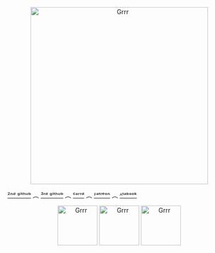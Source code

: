 


<p align="center">
<img width="400" src="https://i.pinimg.com/736x/c0/e5/3c/c0e53c428b33cd0a67f27904218a14c5.jpg" alt="Grrr">
</p>

[²ⁿᵈ ᵍⁱᵗʰᵘᵇ](https://github.com/0SAM4-DAZAI) ︵ [³ʳᵈ ᵍⁱᵗʰᵘᵇ](https://github.com/venndax) ︵ [ᶜᵃʳʳᵈ](https://venndax.carrd.co/#) ︵ [ᴾᵃᵗʳᵉᵒⁿ](https://www.patreon.com/c/Windomb?view_as=patron) ︵ [ᴬᵗᵃᵇᵒᵒᵏ](https://windblume.atabook.org/)




<p align="center">
<img width="90" src="https://64.media.tumblr.com/1838c4063ca84510d2a339f12ad34d06/83a6ff8604221485-3b/s100x200/9a73e09534101ee56e843fbee6f0ce5e3d9893b5.pnj" alt="Grrr">
<img width="90" src="https://64.media.tumblr.com/b2574b83bd8f99284cd186af2347fd6e/83a6ff8604221485-84/s100x200/8dd6e8d28f7d49b38c3de4cc9b72b9f29bef6c14.pnj" alt="Grrr">
<img width="90" src="https://64.media.tumblr.com/858a2da7e0486bf0c759e204a8514464/83a6ff8604221485-6c/s100x200/162d956d9a609e3573a6ed229c9aab65b53c4e4a.pnj" alt="Grrr">

